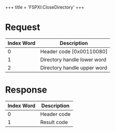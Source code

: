 +++
title = 'FSPXI:CloseDirectory'
+++

# Request

| Index Word | Description                 |
|------------|-----------------------------|
| 0          | Header code \[0x00110080\]  |
| 1          | Directory handle lower word |
| 2          | Directory handle upper word |

# Response

| Index Word | Description |
|------------|-------------|
| 0          | Header code |
| 1          | Result code |